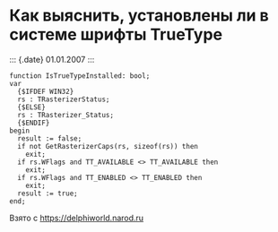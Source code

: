 Как выяснить, установлены ли в системе шрифты TrueType
======================================================

::: {.date}
01.01.2007
:::

    function IsTrueTypeInstalled: bool;
    var
      {$IFDEF WIN32}
      rs : TRasterizerStatus;
      {$ELSE}
      rs : TRasterizer_Status;
      {$ENDIF}
    begin
      result := false;
      if not GetRasterizerCaps(rs, sizeof(rs)) then
        exit;
      if rs.WFlags and TT_AVAILABLE <> TT_AVAILABLE then
        exit;
      if rs.WFlags and TT_ENABLED <> TT_ENABLED then
        exit;
      result := true;
    end;

Взято с <https://delphiworld.narod.ru>
